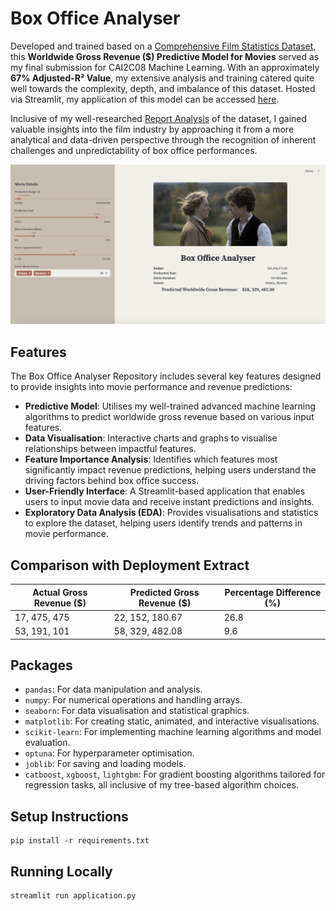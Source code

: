 # Box Office Analyser
Developed and trained based on a [Comprehensive Film Statistics Dataset](https://www.kaggle.com/datasets/alessandrolobello/the-ultimate-film-statistics-dataset-for-ml/data), this **Worldwide Gross Revenue ($) Predictive Model 
for Movies** served as my final submission for CAI2C08 Machine Learning. With an approximately **67% Adjusted-R² Value**, my extensive analysis and training catered quite well towards the complexity, depth, and imbalance of this 
dataset. Hosted via Streamlit, my application of this model can be accessed [here](https://sofiaamihan-box-office-analyser-application-rge5mk.streamlit.app/).

Inclusive of my well-researched [Report Analysis](https://github.com/sofiaamihan/box-office-analyser/blob/main/data/dataset-analysis.pdf) of the dataset, I gained valuable insights into the film industry by approaching it from a more analytical and data-driven perspective through the recognition of inherent challenges and unpredictability of box office performances.

![Application Image](https://github.com/sofiaamihan/box-office-analyser/blob/main/data/application.png)

## Features
The Box Office Analyser Repository includes several key features designed to provide insights into movie performance and revenue predictions:
- **Predictive Model**: Utilises my well-trained advanced machine learning algorithms to predict worldwide gross revenue based on various input features.
- **Data Visualisation**: Interactive charts and graphs to visualise relationships between impactful features.
- **Feature Importance Analysis**: Identifies which features most significantly impact revenue predictions, helping users understand the driving factors behind box office success.
- **User-Friendly Interface**: A Streamlit-based application that enables users to input movie data and receive instant predictions and insights.
- **Exploratory Data Analysis (EDA)**: Provides visualisations and statistics to explore the dataset, helping users identify trends and patterns in movie performance.

## Comparison with Deployment Extract 
| Actual Gross Revenue ($)     | Predicted Gross Revenue ($)     | Percentage Difference (%)     |
|------------------------------|---------------------------------|-------------------------------|
| 17, 475, 475                 | 22, 152, 180.67                 | 26.8                          |
| 53, 191, 101                 | 58, 329, 482.08                 | 9.6                           |

## Packages
- `pandas`: For data manipulation and analysis.
- `numpy`: For numerical operations and handling arrays.
- `seaborn`: For data visualisation and statistical graphics.
- `matplotlib`: For creating static, animated, and interactive visualisations.
- `scikit-learn`: For implementing machine learning algorithms and model evaluation.
- `optuna`: For hyperparameter optimisation.
- `joblib`: For saving and loading models.
- `catboost`, `xgboost`, `lightgbm`: For gradient boosting algorithms tailored for regression tasks, all inclusive of my tree-based algorithm choices.

## Setup Instructions
```
pip install -r requirements.txt
```
## Running Locally
```
streamlit run application.py
```

